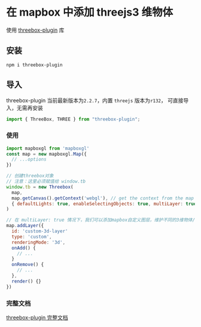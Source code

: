 # 在 mapbox 中添加 threejs3 维物体

使用 [threebox-plugin](https://github.com/jscastro76/threebox) 库

## 安装

```
npm i threebox-plugin
```

## 导入

threebox-plugin 当前最新版本为`2.2.7`，内置 `threejs` 版本为`r132`， 可直接导入，无需再安装

```js
import { ThreeBox, THREE } from "threebox-plugin";
```

### 使用

```js
import mapboxgl from 'mapboxgl'
const map = new mapboxgl.Map({
  // ...options
})

// 创建threebox对象
// 注意：这里必须赋值给 window.tb
window.tb = new Threebox(
  map,
  map.getCanvas().getContext('webgl'), // get the context from the map canvas
  { defaultLights: true, enableSelectingObjects: true, multiLayer: true }
)

// 在 multiLayer: true 情况下，我们可以添加mapbox自定义图层，维护不同的3维物体/图层
map.addLayer({
  id: 'custom-3d-layer'
  type: 'custom',
  renderingMode: '3d',
  onAdd() {
    // ...
  }
  onRemove() {
    // ...
  },
  render() {}
})
```

### 完整文档

[threebox-plugin 完整文档](https://github.com/jscastro76/threebox/blob/master/docs/Threebox.md)
